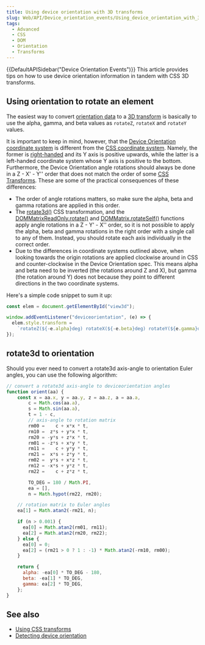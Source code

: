 ```yaml
---
title: Using device orientation with 3D transforms
slug: Web/API/Device_orientation_events/Using_device_orientation_with_3D_transforms
tags:
  - Advanced
  - CSS
  - DOM
  - Orientation
  - Transforms
---
```


{{DefaultAPISidebar("Device Orientation Events")}}
This article provides tips on how to use device orientation information in tandem with CSS 3D transforms.

## Using orientation to rotate an element

The easiest way to convert [orientation data](/en-US/docs/Web/API/Window/deviceorientation_event) to a [3D transform](/en-US/docs/Web/CSS/transform) is basically to use the alpha, gamma, and beta values as `rotateZ`, `rotateX` and `rotateY` values.

It is important to keep in mind, however, that the [Device Orientation coordinate system](/en-US/docs/Web/API/Device_orientation_events/Orientation_and_motion_data_explained) is different from the [CSS coordinate system](/en-US/docs/Web/CSS/CSSOM_View/Coordinate_systems). Namely, the former is [right-handed](https://en.wikipedia.org/wiki/Right-hand_rule) and its Y axis is positive upwards, while the latter is a left-handed coordinate system whose Y axis is positive to the bottom. Furthermore, the Device Orientation angle rotations should always be done in a Z - X' - Y'' order that does not match the order of some [CSS Transforms](/en-US/docs/Web/CSS/CSS_Transforms). These are some of the practical consequences of these differences:

- The order of angle rotations matters, so make sure the alpha, beta and gamma rotations are applied in this order.
- The [rotate3d()](/en-US/docs/Web/CSS/transform-function/rotate3d) CSS transformation, and the [DOMMatrixReadOnly.rotate()](/en-US/docs/Web/API/DOMMatrixReadOnly/rotate) and [DOMMatrix.rotateSelf()](/en-US/docs/Web/API/DOMMatrix/rotateSelf) functions apply angle rotations in a Z - Y' - X'' order, so it is not possible to apply the alpha, beta and gamma rotations in the right order with a single call to any of them. Instead, you should rotate each axis individually in the correct order.
- Due to the differences in coordinate systems outlined above, when looking towards the origin rotations are applied clockwise around in CSS and counter-clockwise in the Device Orientation spec. This means alpha and beta need to be inverted (the rotations around Z and X), but gamma (the rotation around Y) does not because they point to different directions in the two coordinate systems.

Here's a simple code snippet to sum it up:

```js
const elem = document.getElementById("view3d");

window.addEventListener("deviceorientation", (e) => {
  elem.style.transform =
    `rotateZ(${-e.alpha}deg) rotateX(${-e.beta}deg) rotateY(${e.gamma}deg)`;
});
```

## rotate3d to orientation

Should you ever need to convert a rotate3d axis-angle to orientation Euler angles, you can use the following algorithm:

```js
// convert a rotate3d axis-angle to deviceorientation angles
function orient(aa) {
    const x = aa.x, y = aa.y, z = aa.z, a = aa.a,
        c = Math.cos(aa.a),
        s = Math.sin(aa.a),
        t = 1 - c,
        // axis-angle to rotation matrix
        rm00 =    c + x*x * t,
        rm10 =  z*s + y*x * t,
        rm20 = -y*s + z*x * t,
        rm01 = -z*s + x*y * t,
        rm11 =    c + y*y * t,
        rm21 =  x*s + z*y * t,
        rm02 =  y*s + x*z * t,
        rm12 = -x*s + y*z * t,
        rm22 =    c + z*z * t,

        TO_DEG = 180 / Math.PI,
        ea = [],
        n = Math.hypot(rm22, rm20);

    // rotation matrix to Euler angles
    ea[1] = Math.atan2(-rm21, n);

    if (n > 0.001) {
      ea[0] = Math.atan2(rm01, rm11);
      ea[2] = Math.atan2(rm20, rm22);
    } else {
      ea[0] = 0;
      ea[2] = (rm21 > 0 ? 1 : -1) * Math.atan2(-rm10, rm00);
    }

    return {
      alpha: -ea[0] * TO_DEG - 180,
      beta: -ea[1] * TO_DEG,
      gamma: ea[2] * TO_DEG,
    };
}
```

## See also

- [Using CSS transforms](/en-US/docs/Web/CSS/CSS_Transforms/Using_CSS_transforms)
- [Detecting device orientation](/en-US/docs/Web/API/Device_orientation_events/Detecting_device_orientation)
